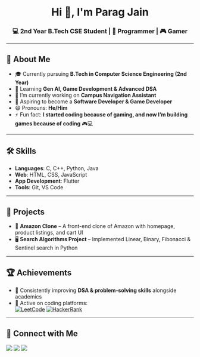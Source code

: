 <!--
**CodeDev-Parag/CodeDev-Parag** is a ✨ _special_ ✨ repository because its `README.md` (this file) appears on your GitHub profile.

Here are some ideas to get you started:

- 🔭 I’m currently working on ...
- 🌱 I’m currently learning ...
- 👯 I’m looking to collaborate on ...
- 🤔 I’m looking for help with ...
- 💬 Ask me about ...
- 📫 How to reach me: ...
- 😄 Pronouns: ...
- ⚡ Fun fact: ...
-->
<!-- Profile Header -->
<h1 align="center">Hi 👋, I'm Parag Jain</h1>
<h3 align="center">💻 2nd Year B.Tech CSE Student | 🚀 Programmer | 🎮 Gamer </h3>

---

## 🚀 About Me
- 🎓 Currently pursuing **B.Tech in Computer Science Engineering (2nd Year)**
- 🌱 Learning **Gen AI, Game Development & Advanced DSA**
- 🔭 I’m currently working on **Campus Navigation Assistant**
- 🎯 Aspiring to become a **Software Developer & Game Developer**
- 😄 Pronouns: **He/Him**
- ⚡ Fun fact: **I started coding because of gaming, and now I’m building games because of coding** 🎮💻 

---

## 🛠️ Skills
- **Languages**: C, C++, Python, Java
- **Web**: HTML, CSS, JavaScript  
- **App Development**: Flutter  
- **Tools**: Git, VS Code

---

## 📌 Projects
- 🛒 **Amazon Clone** – A front-end clone of Amazon with homepage, product listings, and cart UI
- 🖥️ **Search Algorithms Project** – Implemented Linear, Binary, Fibonacci & Sentinel search in Python

---

## 🏆 Achievements
- 🚀 Consistently improving **DSA & problem-solving skills** alongside academics
- 🔗 Active on coding platforms:  
  [![LeetCode](https://img.shields.io/badge/LeetCode-FFA116?style=for-the-badge&logo=leetcode&logoColor=white)]([https://leetcode.com/](https://leetcode.com/u/paragjain_30/))  
  [![HackerRank](https://img.shields.io/badge/HackerRank-2EC866?style=for-the-badge&logo=hackerrank&logoColor=white)]([https://www.hackerrank.com/](https://www.hackerrank.com/profile/codedev_parag))
  
---

## 🔗 Connect with Me
<p align="left">
  <a href="https://github.com/CodeDev-Parag" target="_blank"><img src="https://img.shields.io/badge/GitHub-000000?style=for-the-badge&logo=github&logoColor=white"/></a>
  <a href="https://www.linkedin.com/in/parag-jain-73027632a/" target="_blank"><img src="https://img.shields.io/badge/LinkedIn-0A66C2?style=for-the-badge&logo=linkedin&logoColor=white"/></a>
  <a href="mailto:codedev.jainparag30@gmail.com"><img src="https://img.shields.io/badge/Email-D14836?style=for-the-badge&logo=gmail&logoColor=white"/></a>
</p>
